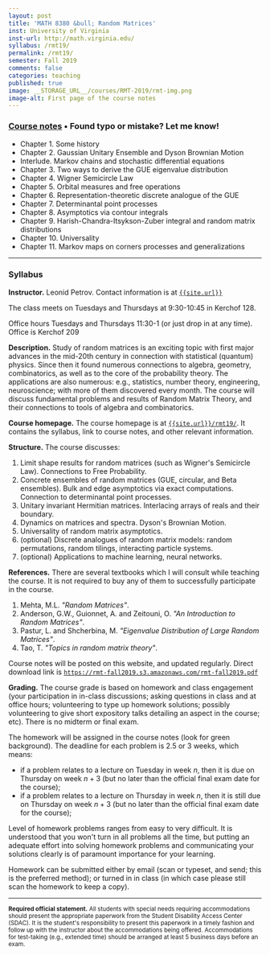```yaml
---
layout: post
title: 'MATH 8380 &bull; Random Matrices'
inst: University of Virginia
inst-url: http://math.virginia.edu/
syllabus: /rmt19/
permalink: /rmt19/
semester: Fall 2019
comments: false
categories: teaching
published: true
image: __STORAGE_URL__/courses/RMT-2019/rmt-img.png
image-alt: First page of the course notes
---
```


### [Course notes](https://rmt-fall2019.s3.amazonaws.com/rmt-fall2019.pdf) &bull; Found typo or mistake? Let me know!

<div><object data="https://rmt-fall2019.s3.amazonaws.com/up.txt" style="height:30px"></object></div>

- Chapter 1. Some history
- Chapter 2. Gaussian Unitary Ensemble and Dyson Brownian Motion
- Interlude. Markov chains and stochastic differential equations
- Chapter 3. Two ways to derive the GUE eigenvalue distribution
- Chapter 4. Wigner Semicircle Law
- Chapter 5. Orbital measures and free operations
- Chapter 6. Representation-theoretic discrete analogue of the GUE
- Chapter 7. Determinantal point processes
- Chapter 8. Asymptotics via contour integrals
- Chapter 9. Harish-Chandra-Itsykson-Zuber integral and random matrix distributions
- Chapter 10. Universality
- Chapter 11. Markov maps on corners processes and generalizations

<!--more-->

---

### Syllabus

**Instructor.** Leonid Petrov. Contact information is at [`{{site.url}}`]({{site.url}})

The class meets on Tuesdays and Thursdays at 9:30-10:45 in Kerchof 128.

Office hours Tuesdays and Thursdays 11:30-1 (or just drop in at any time). Office is Kerchof 209

**Description.** Study of random matrices is an exciting topic with first major advances in the mid-20th century in connection with statistical (quantum) physics. Since then it found numerous connections to algebra, geometry, combinatorics, as well as to the core of the probability theory. The applications are also numerous: e.g., statistics, number theory, engineering, neuroscience; with more of them discovered every month. The course will discuss fundamental problems and results of Random Matrix Theory, and their connections to tools of algebra and combinatorics.

**Course homepage.** The course homepage is at [`{{site.url}}/rmt19/`]({{site.url}}/rmt19/). It contains
the syllabus, link to course notes, and other relevant information.

**Structure.** The course discusses:

1. Limit shape results for random matrices (such as Wigner's Semicircle Law). Connections to Free Probability.
2. Concrete ensembles of random matrices (GUE, circular, and Beta ensembles). Bulk and edge asymptotics via exact computations. Connection to determinantal point processes.
2. Unitary invariant Hermitian matrices. Interlacing arrays of reals
	 and their boundary.
3. Dynamics on matrices and spectra. Dyson's Brownian Motion. 
4. Universality of random matrix asymptotics.
5. (optional) Discrete analogues of random matrix models: random permutations, random tilings, interacting particle systems.
6. (optional) Applications to machine learning, neural networks. 

**References.** There are several textbooks which I will consult while teaching the course. It is not required to buy any of them to successfully participate in the course.

1. Mehta, M.L. *"Random Matrices"*.
2. Anderson, G.W., Guionnet, A. and Zeitouni, O. *"An Introduction to Random Matrices"*.
3. Pastur, L. and Shcherbina, M. *"Eigenvalue Distribution of Large Random Matrices"*.
4. Tao, T. *"Topics in random matrix theory"*.

Course notes will be posted on this website, and updated regularly. 
Direct download link is [`https://rmt-fall2019.s3.amazonaws.com/rmt-fall2019.pdf`](https://rmt-fall2019.s3.amazonaws.com/rmt-fall2019.pdf)

**Grading.** 
The course grade is based on homework and class engagement 
(your participation in in-class discussions; asking questions in class
and at office hours;
volunteering to type up homework solutions; 
possibly volunteering to give short expository talks detailing 
an aspect in the course; etc).
There is no midterm or final exam.

The homework will be assigned in the course notes (look for
green background). The deadline for each problem is 2.5 or 3 weeks,
which means:
- if a problem relates to a lecture on Tuesday in week $n$, then it is
		due on Thursday on week $n+3$ (but no later than the official
		final exam
		date for the course);
- if a problem relates to a lecture on Thursday in week $n$, then it is still
		due on Thursday on week $n+3$ (but no later than the official
		final exam
		date for the course);

Level of homework problems ranges from easy to very difficult.
It is understood that you won't turn in all problems all the time,
but
putting an adequate effort into solving homework
problems and 
communicating your solutions clearly is 
of paramount importance for your learning. 

Homework can be submitted either by email (scan or typeset, and send; this is the
preferred method); or turned in in class (in which case please still
scan the homework to keep a copy).


-----

<sub>**Required official statement.** All students with special needs requiring accommodations should present the appropriate paperwork from the Student Disability Access Center (SDAC). It is the student's responsibility to present this paperwork in a timely fashion and follow up with the instructor about the accommodations being offered. Accommodations for test-taking (e.g., extended time) should be arranged at least 5 business days before an exam.</sub>
